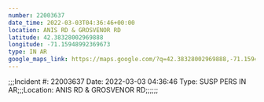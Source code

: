 ```yaml
---
number: 22003637
date_time: 2022-03-03T04:36:46+00:00
location: ANIS RD & GROSVENOR RD
latitude: 42.38328002969888
longitude: -71.15948992369673
type: IN AR
google_maps_link: https://maps.google.com/?q=42.38328002969888,-71.15948992369673
---
```


;;;Incident #: 22003637  Date: 2022-03-03 04:36:46   Type: SUSP PERS IN AR;;;Location: ANIS RD & GROSVENOR RD;;;;;;
